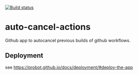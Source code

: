 [![Build status](https://github.com/renovatebot/auto-cancel-actions/workflows/build/badge.svg)](https://github.com/renovatebot/auto-cancel-actions/actions?query=workflow%3Abuild)

# auto-cancel-actions

Github app to autocancel previous builds of github workflows.

## Deployment

see https://probot.github.io/docs/deployment/#deploy-the-app
